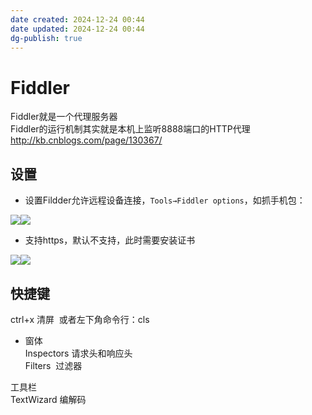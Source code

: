 ```yaml
---
date created: 2024-12-24 00:44
date updated: 2024-12-24 00:44
dg-publish: true
---
```


# Fiddler

Fiddler就是一个代理服务器<br />Fiddler的运行机制其实就是本机上监听8888端口的HTTP代理<br /><http://kb.cnblogs.com/page/130367/>

## 设置

- 设置Fildder允许远程设备连接，`Tools→Fiddler options`，如抓手机包：

![](http://note.youdao.com/yws/res/21849/0FCB6779991345279A1E78B45C8CC9A2#id=ZY0x8&originalType=binary&ratio=1&rotation=0&showTitle=false&status=done&style=none&title=)![](https://cdn.nlark.com/yuque/0/2023/png/694278/1684771594551-f52d18d3-633a-4b8e-a10a-2b2d4b3a7abc.png#averageHue=%23f6f5f3&clientId=uf1551e4c-ca82-4&from=paste&id=u1fbcaa30&originHeight=373&originWidth=558&originalType=url&ratio=1.5&rotation=0&showTitle=false&status=done&style=none&taskId=uc569b0f5-5e1d-46da-aa8f-05fe7cc8d65&title=)

- 支持https，默认不支持，此时需要安装证书

![](http://note.youdao.com/yws/res/21852/8014E19ED17E4E4086D4AE94C48E5D1E#id=lQwVC&originalType=binary&ratio=1&rotation=0&showTitle=false&status=done&style=none&title=)![](https://cdn.nlark.com/yuque/0/2023/png/694278/1684771600090-dabb3080-884e-481f-bc28-f6bcfb2cb198.png#averageHue=%23f5f4f2&clientId=uf1551e4c-ca82-4&from=paste&id=ue2609da5&originHeight=373&originWidth=558&originalType=url&ratio=1.5&rotation=0&showTitle=false&status=done&style=none&taskId=u5ae66d76-e986-4201-99cd-a1a1b7e38e7&title=)

## 快捷键

ctrl+x 清屏  或者左下角命令行：cls

- 窗体<br />Inspectors 请求头和响应头<br />Filters  过滤器

工具栏<br />TextWizard 编解码
